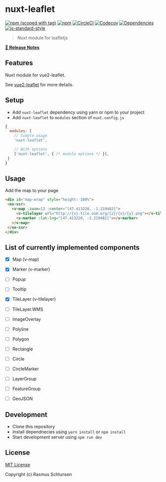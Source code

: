 # nuxt-leaflet
[![npm (scoped with tag)](https://img.shields.io/npm/v/nuxt-leaflet/latest.svg?style=flat-square)](https://npmjs.com/package/nuxt-leaflet)
[![npm](https://img.shields.io/npm/dt/nuxt-leaflet.svg?style=flat-square)](https://npmjs.com/package/nuxt-leaflet)
[![CircleCI](https://img.shields.io/circleci/project/github/schlunsen/nuxt-leaflet.svg?style=flat-square)](https://circleci.com/gh/schlunsen/nuxt-leaflet)
[![Codecov](https://img.shields.io/codecov/c/github/schlunsen/nuxt-leaflet.svg?style=flat-square)](https://codecov.io/gh/schlunsen/nuxt-leaflet)
[![Dependencies](https://david-dm.org/schlunsen/nuxt-leaflet/status.svg?style=flat-square)](https://david-dm.org/schlunsen/nuxt-leaflet)
[![js-standard-style](https://img.shields.io/badge/code_style-standard-brightgreen.svg?style=flat-square)](http://standardjs.com)

> Nuxt module for leafletjs

[📖 **Release Notes**](./CHANGELOG.md)

## Features

Nuxt module for vue2-leaflet.

See [vue2-leaflet](https://github.com/KoRiGaN/Vue2Leaflet) for more details.


## Setup
- Add `nuxt-leaflet` dependency using yarn or npm to your project
- Add `nuxt-leaflet` to `modules` section of `nuxt.config.js`

```js
{
  modules: [
    // Simple usage
    'nuxt-leaflet',

    // With options
    ['nuxt-leaflet', { /* module options */ }],
 ]
}
```

## Usage


Add the map to your page
``` html
<div id="map-wrap" style="height: 100%">
 <no-ssr>
   <v-map :zoom=13 :center="[47.413220, -1.219482]">
     <v-tilelayer url="http://{s}.tile.osm.org/{z}/{x}/{y}.png"></v-tilelayer>
     <v-marker :lat-lng="[47.413220, -1.219482]"></v-marker>
   </v-map>
 </no-ssr>
</div>
```


## List of currently implemented components

-   [x] Map (v-map)
-   [x] Marker (v-marker)
-   [ ] Popup 
-   [ ] Tooltip
-   [x] TileLayer (v-tilelayer)
-   [ ] TileLayer.WMS
-   [ ] ImageOverlay
-   [ ] Polyline
-   [ ] Polygon
-   [ ] Rectangle
-   [ ] Circle
-   [ ] CircleMarker
-   [ ] LayerGroup
-   [ ] FeatureGroup
-   [ ] GeoJSON



## Development

- Clone this repository
- Install dependnecies using `yarn install` or `npm install`
- Start development server using `npm run dev`

## License

[MIT License](./LICENSE)

Copyright (c) Rasmus Schlunsen
